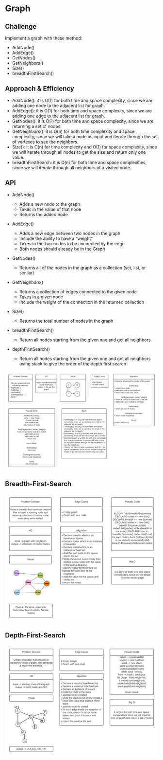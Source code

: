 # Graph

## Challenge
Implement a graph with these method: 
* AddNode()
* AddEdge()
* GetNodes()
* GetNeighbors()
* Size()
* breadthFirstSearch()

## Approach & Efficiency
* AddNode(): it is O(1) for both time and space complexity, since we are adding one node to the adjacent list for graph.
* AddEdge(): it is O(1) for both time and space complexity, since we are adding one edge to the adjacent list for graph.
* GetNodes(): it is O(1) for both time and space complexity, since we are returning a set of nodes.
* GetNeighbors(): it is O(n) for both time complexity and space complexity, since we will take a node as input and iterate through the set of vertexes to see the neighbors.
* Size(): it is O(n) for time complexity and O(1) for space complexity, since we will iterate through all nodes to get the size and return only one value.
* breadthFirstSearch: it is O(n) for both time and space complexities, since we will iterate through all neighbors of a visited node.

## API
* AddNode()
  * Adds a new node to the graph
  * Takes in the value of that node
  * Returns the added node

* AddEdge()
  * Adds a new edge between two nodes in the graph
  * Include the ability to have a “weight”
  * Takes in the two nodes to be connected by the edge
  * Both nodes should already be in the Graph

* GetNodes()
  * Returns all of the nodes in the graph as a collection (set, list, or similar)

* GetNeighbors()
  * Returns a collection of edges connected to the given node
  * Takes in a given node
  * Include the weight of the connection in the returned collection

* Size()
  * Returns the total number of nodes in the graph

* breadthFirstSearch()
  * Return all nodes starting from the given one and get all neighbors.

* depthFirstSearch()
  * Return all nodes starting from the given one and get all neighbors using stack to give the order of the depth first search

![whiteboard](ww.png)


## Breadth-First-Search

![whiteboard](ww2.png)

## Depth-First-Search
![whiteboard](ww3.png)
